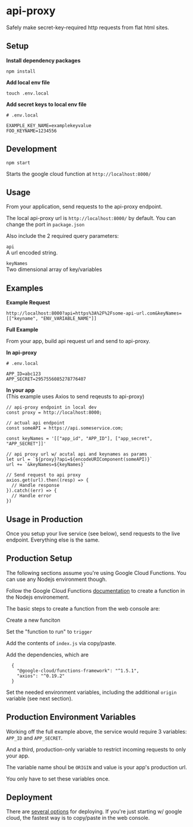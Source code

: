 # api-proxy
Safely make secret-key-required http requests from flat html sites.

## Setup

**Install dependency packages**

```
npm install 
```

**Add local env file**

```
touch .env.local
```

**Add secret keys to local env file**

```
# .env.local

EXAMPLE_KEY_NAME=examplekeyvalue
FOO_KEYNAME=1234556

```

## Development

```
npm start
```

Starts the google cloud function at
`http://localhost:8000/`


## Usage

From your application, send requests to the api-proxy endpoint.

The local api-proxy url is `http://localhost:8000/` by default. You can change the port in `package.json`

Also include the 2 required query parameters:

`api` <br />
A url encoded string.

`keyNames` <br />
Two dimensional array of key/variables

## Examples

**Example Request**

```
http://localhost:8000?api=https%3A%2F%2Fsome-api-url.com&keyNames=[["keyname", "ENV_VARIABLE_NAME"]]
```

**Full Example**

From your app, build api request url and send to api-proxy.

**In api-proxy** 
```
# .env.local

APP_ID=abc123
APP_SECRET=2957556085278776407

```

**In your app** <br />
(This example uses Axios to send reqeusts to api-proxy)

```
// api-proxy endpoint in local dev
const proxy = http://localhost:8000;

// actual api endpoint
const someAPI = https://api.someservice.com;

const keyNames = '[["app_id", "APP_ID"], ["app_secret", "APP_SECRET"]]'

// api proxy url w/ acutal api and keynames as params
let url = `${proxy}?api=${encodeURIComponent(someAPI)}`
url += `&keyNames=${keyNames}`

// Send request to api proxy
axios.get(url).then((resp) => {
  // Handle response
}).catch((err) => {
  // Handle error
})  
```

## Usage in Production

Once you setup your live service (see below), send requests to the live endpoint. Everything else is the same.

## Production Setup

The following sections assume you're using Google Cloud Functions. You can use any Nodejs environment though.

Follow the Google Cloud Functions [documentation](https://cloud.google.com/functions/docs/writing/http) to create a function in the Nodejs environement.

The basic steps to create a function from the web console are: 

Create a new funciton

Set the "function to run" to `trigger`

Add the contents of `index.js` via copy/paste.

Add the dependencies, which are

```
  {
    "@google-cloud/functions-framework": "^1.5.1",
    "axios": "^0.19.2"
  }
```

Set the needed environment variables, including the additional `origin` variable (see next section).

## Production Environment Variables

Working off the full example above, the service would require 3 variables:
`APP_ID` and `APP_SECRET`. 

And a third, production-only variable to restrict incoming requests to only your app.

The variable name shoul be `ORIGIN`
and value is your app's production url.

You only have to set these variables once.

## Deployment

There are [several options](https://cloud.google.com/functions/docs/deploying) for deploying.
If you're just starting w/ google cloud, the fastest way is to copy/paste in the web console.